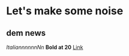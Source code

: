 # Let's make some noise
## dem news
*ItaliannnnnnNn*
**Bold at 20**
[Link](https://theuselessweb.com/)
